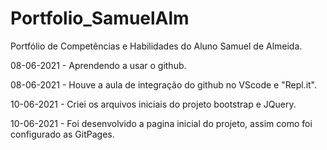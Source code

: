 # Portfolio_SamuelAlm
Portfólio de Competências e Habilidades do Aluno Samuel de Almeida.

08-06-2021 - Aprendendo a usar o github. 

08-06-2021 - Houve a aula de integração do github no VScode e "Repl.it". 

10-06-2021 - Criei os arquivos iniciais do projeto bootstrap e JQuery. 

10-06-2021 - Foi desenvolvido a pagina inicial do projeto, assim como foi configurado as GitPages.
    